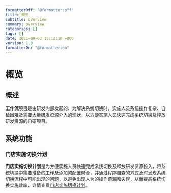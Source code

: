 ```yaml
---
formatterOff: "@formatter:off"
title: 概览 
subtitle: overview 
summary: overview
categories: [] 
tags: [] 
date: 2021-09-03 15:12:10 +800 
version: 1.0
formatterOn: "@formatter:on"
---
```


# 概览

## 概述

**工作流**项目是由研发内部发起的、为解决系统切换时，实施人员系统操作复杂、自检困难及需要大量研发资源介入的现状，以方便实施人员快速完成系统切换及释放研发资源的自研项目。

## 系统功能

### 门店实施切换计划

**门店实施切换计划**是为方便实施人员快速完成系统切换及释放研发资源投入，将系统切换中需要准备的工作及添加的配置聚合，并通过程序自查的方式及时发现系统切换流程中可能出现的问题，以避免出现人为的操作遗漏和失误，从而提高系统切换实施效率，详情查看[门店实施切换计划](docs/switch-plan)。